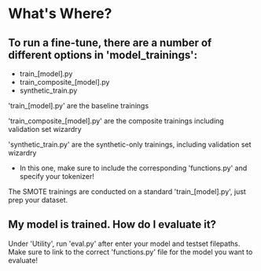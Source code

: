 # What's Where?

## To run a fine-tune, there are a number of different options in 'model_trainings':
  - train_[model].py
  - train_composite_[model].py
  - synthetic_train.py

'train_[model].py' are the baseline trainings

'train_composite_[model].py' are the composite trainings including validation set wizardry

'synthetic_train.py' are the synthetic-only trainings, including validation set wizardry
 - In this one, make sure to include the corresponding 'functions.py' and specify your tokenizer! 
    
The SMOTE trainings are conducted on a standard 'train_[model].py', just prep your dataset.



## My model is trained. How do I evaluate it?

Under 'Utility', run 'eval.py' after enter your model and testset filepaths. 
Make sure to link to the correct 'functions.py' file for the model you want to evaluate!
